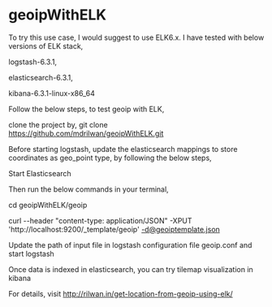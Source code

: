 # geoipWithELK

To try this use case, I would suggest to use ELK6.x. I have tested with below versions of ELK stack,

logstash-6.3.1,

elasticsearch-6.3.1,

kibana-6.3.1-linux-x86_64


Follow the below steps, to test geoip with ELK,

clone the project by, git clone https://github.com/mdrilwan/geoipWithELK.git

Before starting logstash, update the elasticsearch mappings to store coordinates as geo_point type, by following the below steps,

Start Elasticsearch

Then run the below commands in your terminal,

cd geoipWithELK/geoip 

curl --header "content-type: application/JSON" -XPUT 'http://localhost:9200/_template/geoip' -d@geoiptemplate.json

Update the path of input file in logstash configuration file geoip.conf and start logstash

Once data is indexed in elasticsearch, you can try tilemap visualization in kibana

For details, visit http://rilwan.in/get-location-from-geoip-using-elk/
